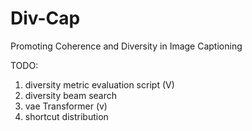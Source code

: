 # Div-Cap

Promoting Coherence and Diversity in Image Captioning

TODO:

1. diversity metric evaluation script (V)
2. diversity beam search
3. vae Transformer (v)
4. shortcut distribution
